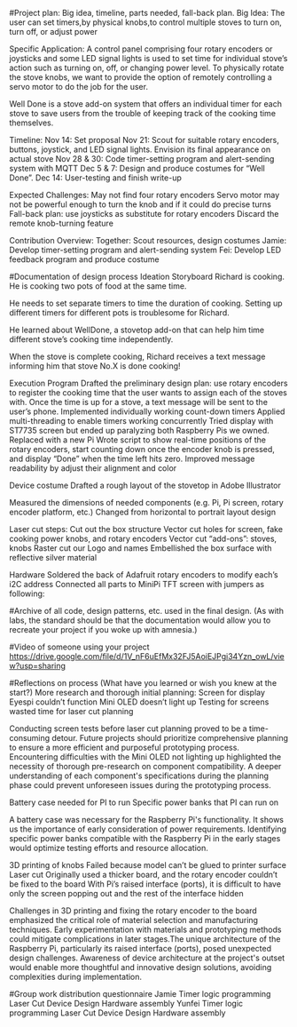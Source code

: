 #Project plan: Big idea, timeline, parts needed, fall-back plan.
Big Idea: The user can set timers,by physical knobs,to control multiple stoves to turn on, turn off, or adjust power

Specific Application: A control panel comprising four rotary encoders or joysticks and some LED signal lights is used to set time for individual stove’s action such as turning on, off, or changing power level. To physically rotate the stove knobs, we want to provide the option of remotely controlling a servo motor to do the job for the user.

Well Done is a stove add-on system that offers an individual timer for each stove to save users from the trouble of keeping track of the cooking time themselves.

Timeline: 
Nov 14: Set proposal
Nov 21: Scout for suitable rotary encoders, buttons,  joystick, and LED signal lights. Envision its final appearance on actual stove
Nov 28 & 30: Code timer-setting program and alert-sending system with MQTT
Dec 5 & 7: Design and produce costumes for “Well Done”. 
Dec 14: User-testing and finish write-up

Expected Challenges:
May not find four rotary encoders
Servo motor may not be powerful enough to turn the knob and if it could do precise turns
Fall-back plan: 
use joysticks as substitute for rotary encoders
Discard the remote knob-turning feature

Contribution Overview:
Together: Scout resources, design costumes
Jamie: Develop timer-setting program and alert-sending system
Fei: Develop LED feedback program and produce costume

#Documentation of design process
Ideation
Storyboard
Richard is cooking. He is cooking two pots of food at the same time.

He needs to set separate timers to time the duration of cooking. Setting up different timers for different pots is troublesome for Richard.


He learned about WellDone, a stovetop add-on that can help him time different stove’s cooking time independently.


When the stove is complete cooking, Richard receives a text message informing him that stove No.X is done cooking!


Execution
Program
Drafted the preliminary design plan: use rotary encoders to register the cooking time that the user wants to assign each of the stoves with. Once the time is up for a stove, a text message will be sent to the user’s phone.
Implemented individually working count-down timers
Applied multi-threading to enable timers working concurrently
Tried display with ST7735 screen but ended up paralyzing both Raspberry Pis we owned.
Replaced with a new Pi
Wrote script to show real-time positions of the rotary encoders, start counting down once the encoder knob is pressed, and display “Done” when the time left hits zero. 
Improved message readability by adjust their alignment and color 

Device costume
Drafted a rough layout of the stovetop in Adobe Illustrator

Measured the dimensions of needed components (e.g. Pi, Pi screen, rotary encoder platform, etc.)
Changed from horizontal to portrait layout design

Laser cut steps:
Cut out the box structure
Vector cut holes for screen, fake cooking power knobs, and rotary encoders
Vector cut “add-ons”: stoves, knobs 
Raster cut our Logo and names
Embellished the box surface with reflective silver material

Hardware
Soldered the back of Adafruit rotary encoders to modify each’s i2C address
Connected all parts to MiniPi TFT screen with jumpers as following:


#Archive of all code, design patterns, etc. used in the final design. (As with labs, the standard should be that the documentation would allow you to recreate your project if you woke up with amnesia.)

#Video of someone using your project
https://drive.google.com/file/d/1V_nF6uEfMx32FJ5AoiEJPgi34Yzn_owL/view?usp=sharing

#Reflections on process (What have you learned or wish you knew at the start?)
More research and thorough initial planning: 
Screen for display
Eyespi couldn’t function
Mini OLED doesn’t light up
Testing for screens wasted time for laser cut planning

Conducting screen tests before laser cut planning proved to be a time-consuming detour. Future projects should prioritize comprehensive planning to ensure a more efficient and purposeful prototyping process. Encountering difficulties with the Mini OLED not lighting up highlighted the necessity of thorough pre-research on component compatibility. A deeper understanding of each component's specifications during the planning phase could prevent unforeseen issues during the prototyping process. 

Battery case needed for PI to run
Specific power banks that PI can run on

A battery case was necessary for the Raspberry Pi's functionality. It shows us the importance of early consideration of power requirements. Identifying specific power banks compatible with the Raspberry Pi in the early stages would optimize testing efforts and resource allocation.

3D printing of knobs
Failed because model can’t be glued to printer surface
Laser cut
Originally used a thicker board, and the rotary encoder couldn’t be fixed to the board
With Pi’s raised interface (ports), it is difficult to have only the screen popping out and the rest of the interface hidden

Challenges in 3D printing and fixing the rotary encoder to the board emphasized the critical role of material selection and manufacturing techniques. Early experimentation with materials and prototyping methods could mitigate complications in later stages.The unique architecture of the Raspberry Pi, particularly its raised interface (ports), posed unexpected design challenges. Awareness of device architecture at the project's outset would enable more thoughtful and innovative design solutions, avoiding complexities during implementation.

#Group work distribution questionnaire
Jamie
Timer logic programming
Laser Cut
Device Design
Hardware assembly
Yunfei
Timer logic programming
Laser Cut
Device Design
Hardware assembly
